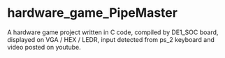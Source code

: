 # hardware_game_PipeMaster
A hardware game project written in C code, compiled by DE1_SOC board, displayed on VGA / HEX / LEDR, input detected from ps_2 keyboard and video posted on youtube.
